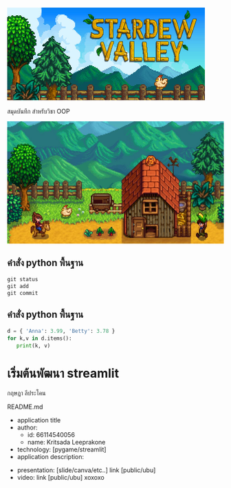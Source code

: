 ![banner](./001.jpg)

สมุดบันทึก
สำหรับวิชา OOP

![banner](./002.jpg)

## คำสั่ง python พื้นฐาน

```
git status
git add
git commit
```

## คำสั่ง python พื้นฐาน
```python
d = { 'Anna': 3.99, 'Betty': 3.78 }
for k,v in d.items():
   print(k, v)
```
# เริ่มต้นพัฒนา streamlit

กฤษฎา ลีประโคน


README.md
- application title
- author: 
  * id: 66114540056
  * name: Kritsada Leeprakone
- technology: [pygame/streamlit]
- application description:

* presentation: [slide/canva/etc..] link [public/ubu]
* video: link [public/ubu]
 xoxoxo

